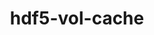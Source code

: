---
title: "hdf5-vol-cache"
layout: cache
categories: [package, develop-2024-02-11]
meta: {"versions": ["v1.1"], "compilers": ["cce@=15.0.1", "gcc@=10.3.0", "gcc@=11.1.0", "gcc@=11.4.0", "gcc@=9.4.0", "oneapi@=2024.0.0"], "oss": ["rhel8", "sle_hpc15", "ubuntu20.04", "ubuntu22.04"], "platforms": ["linux"], "targets": ["neoverse_v1", "neoverse_v2", "ppc64le", "x86_64_v3", "x86_64_v4", "zen4"], "stacks": ["data-vis-sdk", "e4s", "e4s-cray-rhel", "e4s-cray-sles", "e4s-neoverse-v2", "e4s-neoverse_v1", "e4s-oneapi", "e4s-power", "e4s-rocm-external", "root"], "num_specs": 8, "num_specs_by_stack": {"root": 8, "e4s-cray-rhel": 1, "e4s-cray-sles": 1, "e4s-neoverse_v1": 1, "e4s-power": 1, "data-vis-sdk": 1, "e4s-rocm-external": 1, "e4s": 1, "e4s-neoverse-v2": 1, "e4s-oneapi": 1}}
spec_details: [{"hash": "7exdekkmybmdjrz26hisl23hybbwngc5", "compiler": "cce@=15.0.1", "versions": ["v1.1"], "os": "rhel8", "platform": "linux", "target": "zen4", "variants": ["build_system=cmake", "build_type=Release", "generator=make", "~ipo"], "stacks": ["root", "e4s-cray-rhel"], "size": "-", "tarball": "https://binaries.spack.io/releases/develop-2024-02-11/build_cache/linux-rhel8-zen4/cce-15.0.1/hdf5-vol-cache-v1.1/linux-rhel8-zen4-cce-15.0.1-hdf5-vol-cache-v1.1-7exdekkmybmdjrz26hisl23hybbwngc5.spack"}, {"hash": "yjvuuszrza6r2hv2frxeyskjqnyon3fs", "compiler": "gcc@=10.3.0", "versions": ["v1.1"], "os": "sle_hpc15", "platform": "linux", "target": "x86_64_v4", "variants": ["build_system=cmake", "build_type=Release", "generator=make", "~ipo"], "stacks": ["root", "e4s-cray-sles"], "size": "-", "tarball": "https://binaries.spack.io/releases/develop-2024-02-11/build_cache/linux-sle_hpc15-x86_64_v4/gcc-10.3.0/hdf5-vol-cache-v1.1/linux-sle_hpc15-x86_64_v4-gcc-10.3.0-hdf5-vol-cache-v1.1-yjvuuszrza6r2hv2frxeyskjqnyon3fs.spack"}, {"hash": "cefkfon7rav4dx76imkwvyjsbvibmfht", "compiler": "gcc@=11.4.0", "versions": ["v1.1"], "os": "ubuntu20.04", "platform": "linux", "target": "neoverse_v1", "variants": ["build_system=cmake", "build_type=Release", "generator=make", "~ipo"], "stacks": ["e4s-neoverse_v1", "root"], "size": "-", "tarball": "https://binaries.spack.io/releases/develop-2024-02-11/build_cache/linux-ubuntu20.04-neoverse_v1/gcc-11.4.0/hdf5-vol-cache-v1.1/linux-ubuntu20.04-neoverse_v1-gcc-11.4.0-hdf5-vol-cache-v1.1-cefkfon7rav4dx76imkwvyjsbvibmfht.spack"}, {"hash": "w2f6ciswj4pj676zceaxeppwxanfnaqe", "compiler": "gcc@=9.4.0", "versions": ["v1.1"], "os": "ubuntu20.04", "platform": "linux", "target": "ppc64le", "variants": ["build_system=cmake", "build_type=Release", "generator=make", "~ipo"], "stacks": ["root", "e4s-power"], "size": "-", "tarball": "https://binaries.spack.io/releases/develop-2024-02-11/build_cache/linux-ubuntu20.04-ppc64le/gcc-9.4.0/hdf5-vol-cache-v1.1/linux-ubuntu20.04-ppc64le-gcc-9.4.0-hdf5-vol-cache-v1.1-w2f6ciswj4pj676zceaxeppwxanfnaqe.spack"}, {"hash": "dou6qatggosz2csg46lnnwa7bg2j7rot", "compiler": "gcc@=11.1.0", "versions": ["v1.1"], "os": "ubuntu20.04", "platform": "linux", "target": "x86_64_v3", "variants": ["build_system=cmake", "build_type=Release", "generator=make", "~ipo"], "stacks": ["data-vis-sdk", "root"], "size": "-", "tarball": "https://binaries.spack.io/releases/develop-2024-02-11/build_cache/linux-ubuntu20.04-x86_64_v3/gcc-11.1.0/hdf5-vol-cache-v1.1/linux-ubuntu20.04-x86_64_v3-gcc-11.1.0-hdf5-vol-cache-v1.1-dou6qatggosz2csg46lnnwa7bg2j7rot.spack"}, {"hash": "k52x5nhnowhynn4gjnjk6n7pwii6iwh6", "compiler": "gcc@=11.4.0", "versions": ["v1.1"], "os": "ubuntu20.04", "platform": "linux", "target": "x86_64_v3", "variants": ["build_system=cmake", "build_type=Release", "generator=make", "~ipo"], "stacks": ["root", "e4s-rocm-external", "e4s"], "size": "-", "tarball": "https://binaries.spack.io/releases/develop-2024-02-11/build_cache/linux-ubuntu20.04-x86_64_v3/gcc-11.4.0/hdf5-vol-cache-v1.1/linux-ubuntu20.04-x86_64_v3-gcc-11.4.0-hdf5-vol-cache-v1.1-k52x5nhnowhynn4gjnjk6n7pwii6iwh6.spack"}, {"hash": "wo6vykacg6h2pwywuz5zypu7qcaodepw", "compiler": "gcc@=11.4.0", "versions": ["v1.1"], "os": "ubuntu22.04", "platform": "linux", "target": "neoverse_v2", "variants": ["build_system=cmake", "build_type=Release", "generator=make", "~ipo"], "stacks": ["e4s-neoverse-v2", "root"], "size": "-", "tarball": "https://binaries.spack.io/releases/develop-2024-02-11/build_cache/linux-ubuntu22.04-neoverse_v2/gcc-11.4.0/hdf5-vol-cache-v1.1/linux-ubuntu22.04-neoverse_v2-gcc-11.4.0-hdf5-vol-cache-v1.1-wo6vykacg6h2pwywuz5zypu7qcaodepw.spack"}, {"hash": "6632fnecf3dcevxn2tjrtygklu4ys44k", "compiler": "oneapi@=2024.0.0", "versions": ["v1.1"], "os": "ubuntu22.04", "platform": "linux", "target": "x86_64_v3", "variants": ["build_system=cmake", "build_type=Release", "generator=make", "~ipo"], "stacks": ["root", "e4s-oneapi"], "size": "-", "tarball": "https://binaries.spack.io/releases/develop-2024-02-11/build_cache/linux-ubuntu22.04-x86_64_v3/oneapi-2024.0.0/hdf5-vol-cache-v1.1/linux-ubuntu22.04-x86_64_v3-oneapi-2024.0.0-hdf5-vol-cache-v1.1-6632fnecf3dcevxn2tjrtygklu4ys44k.spack"}]
---
